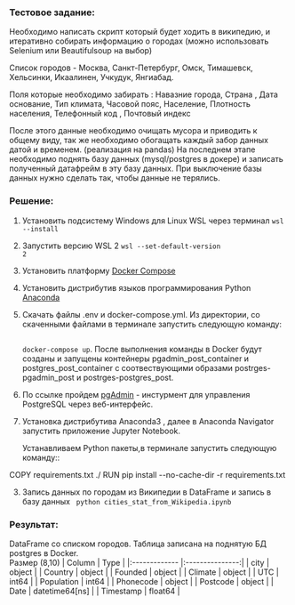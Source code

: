 ### Тестовое задание:

Необходимо написать скрипт который будет ходить в википедию,
и итеративно собирать информацию о городах 
(можно использовать Selenium или Beautifulsoup на выбор)

Список городов - 
Москва, Санкт-Петербург, Омск, Тимашевск, Хельсинки, Икаалинен,  Учкудук, Янгиабад.

Поля которые необходимо забирать : 
Навазние города, Страна , Дата основание, Тип климата, 
Часовой пояс, Население, Плотность населения, Телефонный код , Почтовый индекс

После этого данные необходимо очищать мусора и приводить к общему виду, 
так же необходимо обогащать каждый забор данных датой и временем. (реализация на pandas)
На последнем этапе необходимо поднять базу данных (mysql/postgres в докере) и записать полученный датафрейм в эту базу данных.
При выключение базы данных нужно сделать так, чтобы данные не терялись.

### Решение:

1. Установить подсистему Windows для Linux WSL через терминал
<code>wsl --install</code>
2. Запустить версию WSL 2
<code>wsl --set-default-version 2</code>
3. Установить платформу [Docker Compose](https://docs.docker.com/get-docker/ "Docker Compose")
4. Установить дистрибутив языков программирования Python [Anaconda](https://www.anaconda.com/download/ "Anaconda")
5. Скачать файлы .env и docker-compose.yml. Из директории, со скаченными файлами в терминале запустить следующую команду:</p>
   <code> docker-compose up</code>. 
   После выполнения команды в Docker будут созданы и запущены контейнеры pgadmin_post_container и postgres_post_container с соотвествующими образами
   postrges-pgadmin_post и postrges-postgres_post.
6. По ссылке пройдем [pgAdmin](http://localhost:5050/browser/#) - инстурмент для управления PostgreSQL через веб-интерфейс.
   


2. Установка дистрибутива Anaconda3 , далее в Anaconda Navigator запустить приложение Jupyter Notebook.</p>
Устанавливаем Python пакеты,в терминале запустить следующую команду::

COPY requirements.txt ./
RUN pip install --no-cache-dir -r requirements.txt


3. Запись данных по городам из Википедии в DataFrame и запись в базу данных
<code> python cities_stat_from_Wikipedia.ipynb </code>

### Результат:
DataFrame со списком городов. Таблица записана на поднятую БД postgres в Docker.  
Размер (8,10)
| Column        | Type            |
|:------------- |:---------------:|
| city          | object          |
| Country       | object          |
| Founded       | object          |
| Climate       | object          |
| UTC           | int64           |
| Population    | int64           |
| Phonecode     | object          |
| Postcode      | object          |
| Date          | datetime64[ns]  |
| Timestamp     | float64         |
